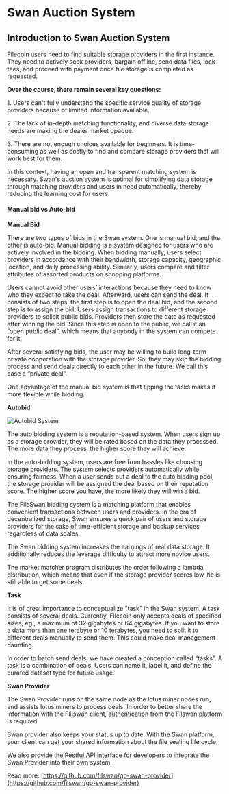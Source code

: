 # Swan Auction System

## Introduction to Swan Auction System

Filecoin users need to find suitable storage providers in the first instance. They need to actively seek providers, bargain offline, send data files, lock fees, and proceed with payment once file storage is completed as requested. &#x20;

**Over the course, there remain several key questions:**&#x20;

1\. Users can't fully understand the specific service quality of storage providers because of limited information available.&#x20;

2\. The lack of in-depth matching functionality, and diverse data storage needs are making the dealer market opaque.&#x20;

3\. There are not enough choices available for beginners. It is time-consuming as well as costly to find and compare storage providers that will work best for them.&#x20;

In this context, having an open and transparent matching system is necessary. Swan's auction system is optimal for simplifying data storage through matching providers and users in need automatically, thereby reducing the learning cost for users.&#x20;

#### Manual bid vs Auto-bid

**Manual Bid**

There are two types of bids in the Swan system. One is manual bid, and the other is auto-bid. Manual bidding is a system designed for users who are actively involved in the bidding. When bidding manually, users select providers in accordance with their bandwidth, storage capacity, geographic location, and daily processing ability. Similarly, users compare and filter attributes of assorted products on shopping platforms.

Users cannot avoid other users’ interactions because they need to know who they expect to take the deal. Afterward, users can send the deal. It consists of two steps: the first step is to open the deal bid, and the second step is to assign the bid. Users assign transactions to different storage providers to solicit public bids. Providers then store the data as requested after winning the bid. Since this step is open to the public, we call it an “open public deal”, which means that anybody in the system can compete for it.

After several satisfying bids, the user may be willing to build long-term private cooperation with the storage provider. So, they may skip the bidding process and send deals directly to each other in the future. We call this case a “private deal”.

One advantage of the manual bid system is that tipping the tasks makes it more flexible while bidding.

**Autobid**&#x20;

![Autobid System](<../../.gitbook/assets/image (27).png>)

The auto bidding system is a reputation-based system. When users sign up as a storage provider, they will be rated based on the data they processed. The more data they process, the higher score they will achieve.&#x20;

In the auto-bidding system, users are free from hassles like choosing storage providers. The system selects providers automatically while ensuring fairness. When a user sends out a deal to the auto bidding pool, the storage provider will be assigned the deal based on their reputation score. The higher score you have, the more likely they will win a bid.&#x20;

The FileSwan bidding system is a matching platform that enables convenient transactions between users and providers. In the era of decentralized storage, Swan ensures a quick pair of users and storage providers for the sake of time-efficient storage and backup services regardless of data scales.&#x20;

The Swan bidding system increases the earnings of real data storage. It additionally reduces the leverage difficulty to attract more novice users. &#x20;

The market matcher program distributes the order following a lambda distribution, which means that even if the storage provider scores low, he is still able to get some deals.

**Task**&#x20;

It is of great importance to conceptualize "task" in the Swan system. A task consists of several deals. Currently, Filecoin only accepts deals of specified sizes, eg., a maximum of 32 gigabytes or 64 gigabytes. If you want to store a data more than one terabyte or 10 terabytes, you need to split it to different deals manually to send them. This could make deal management daunting.&#x20;

In order to batch send deals, we have created a conception called “tasks”. A task is a combination of deals. Users can name it, label it, and define the curated dataset type for future usage.

**Swan Provider**&#x20;

The Swan Provider runs on the same node as the lotus miner nodes run, and assists lotus miners to process deals. In order to better share the information with the Flilswan client, [authentication](../../run-swan-provider/broken-reference/) from the Filswan platform is required.&#x20;

Swan provider also keeps your status up to date. With the Swan platform, your client can get your shared information about the file sealing life cycle.

We also provide the Restful API interface for developers to integrate the Swan Provider into their own system.

Read more: [https://github.com/filswan/go-swan-provider](https://github.com/filswan/go-swan-provider)
